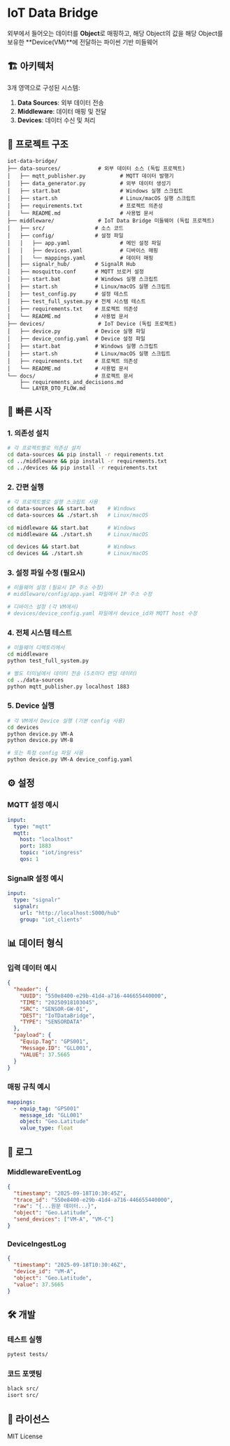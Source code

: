 # IoT Data Bridge

외부에서 들어오는 데이터를 **Object**로 매핑하고, 해당 Object의 값을 해당 Object를 보유한 **Device(VM)**에 전달하는 파이썬 기반 미들웨어

## 🏗️ 아키텍처

3개 영역으로 구성된 시스템:

1. **Data Sources**: 외부 데이터 전송
2. **Middleware**: 데이터 매핑 및 전달
3. **Devices**: 데이터 수신 및 처리

## 📁 프로젝트 구조

```
iot-data-bridge/
├── data-sources/            # 외부 데이터 소스 (독립 프로젝트)
│   ├── mqtt_publisher.py           # MQTT 데이터 발행기
│   ├── data_generator.py           # 외부 데이터 생성기
│   ├── start.bat                   # Windows 실행 스크립트
│   ├── start.sh                    # Linux/macOS 실행 스크립트
│   ├── requirements.txt            # 프로젝트 의존성
│   └── README.md                   # 사용법 문서
├── middleware/              # IoT Data Bridge 미들웨어 (독립 프로젝트)
│   ├── src/                # 소스 코드
│   ├── config/             # 설정 파일
│   │   ├── app.yaml                # 메인 설정 파일
│   │   ├── devices.yaml            # 디바이스 매핑
│   │   └── mappings.yaml           # 데이터 매핑
│   ├── signalr_hub/        # SignalR Hub
│   ├── mosquitto.conf      # MQTT 브로커 설정
│   ├── start.bat           # Windows 실행 스크립트
│   ├── start.sh            # Linux/macOS 실행 스크립트
│   ├── test_config.py      # 설정 테스트
│   ├── test_full_system.py # 전체 시스템 테스트
│   ├── requirements.txt    # 프로젝트 의존성
│   └── README.md           # 사용법 문서
├── devices/                 # IoT Device (독립 프로젝트)
│   ├── device.py           # Device 실행 파일
│   ├── device_config.yaml  # Device 설정 파일
│   ├── start.bat           # Windows 실행 스크립트
│   ├── start.sh            # Linux/macOS 실행 스크립트
│   ├── requirements.txt    # 프로젝트 의존성
│   └── README.md           # 사용법 문서
└── docs/                   # 프로젝트 문서
    ├── requirements_and_decisions.md
    └── LAYER_DTO_FLOW.md
```

## 🚀 빠른 시작

### 1. 의존성 설치

```bash
# 각 프로젝트별로 의존성 설치
cd data-sources && pip install -r requirements.txt
cd ../middleware && pip install -r requirements.txt  
cd ../devices && pip install -r requirements.txt
```

### 2. 간편 실행

```bash
# 각 프로젝트별로 실행 스크립트 사용
cd data-sources && start.bat    # Windows
cd data-sources && ./start.sh   # Linux/macOS

cd middleware && start.bat      # Windows  
cd middleware && ./start.sh     # Linux/macOS

cd devices && start.bat         # Windows
cd devices && ./start.sh        # Linux/macOS
```

### 3. 설정 파일 수정 (필요시)

```bash
# 미들웨어 설정 (필요시 IP 주소 수정)
# middleware/config/app.yaml 파일에서 IP 주소 수정

# 디바이스 설정 (각 VM에서)
# devices/device_config.yaml 파일에서 device_id와 MQTT host 수정
```

### 4. 전체 시스템 테스트

```bash
# 미들웨어 디렉토리에서
cd middleware
python test_full_system.py

# 별도 터미널에서 데이터 전송 (5초마다 랜덤 데이터)
cd ../data-sources
python mqtt_publisher.py localhost 1883
```

### 5. Device 실행

```bash
# 각 VM에서 Device 실행 (기본 config 사용)
cd devices
python device.py VM-A
python device.py VM-B

# 또는 특정 config 파일 사용
python device.py VM-A device_config.yaml
```

## ⚙️ 설정

### MQTT 설정 예시

```yaml
input:
  type: "mqtt"
  mqtt:
    host: "localhost"
    port: 1883
    topic: "iot/ingress"
    qos: 1
```

### SignalR 설정 예시

```yaml
input:
  type: "signalr"
  signalr:
    url: "http://localhost:5000/hub"
    group: "iot_clients"
```

## 📊 데이터 형식

### 입력 데이터 예시

```json
{
  "header": {
    "UUID": "550e8400-e29b-41d4-a716-446655440000",
    "TIME": "20250918103045",
    "SRC": "SENSOR-GW-01",
    "DEST": "IoTDataBridge",
    "TYPE": "SENSORDATA"
  },
  "payload": {
    "Equip.Tag": "GPS001",
    "Message.ID": "GLL001",
    "VALUE": 37.5665
  }
}
```

### 매핑 규칙 예시

```yaml
mappings:
  - equip_tag: "GPS001"
    message_id: "GLL001"
    object: "Geo.Latitude"
    value_type: float
```

## 📝 로그

### MiddlewareEventLog

```json
{
  "timestamp": "2025-09-18T10:30:45Z",
  "trace_id": "550e8400-e29b-41d4-a716-446655440000",
  "raw": "{...원문 데이터...}",
  "object": "Geo.Latitude",
  "send_devices": ["VM-A", "VM-C"]
}
```

### DeviceIngestLog

```json
{
  "timestamp": "2025-09-18T10:30:46Z",
  "device_id": "VM-A",
  "object": "Geo.Latitude",
  "value": 37.5665
}
```

## 🛠️ 개발

### 테스트 실행

```bash
pytest tests/
```

### 코드 포맷팅

```bash
black src/
isort src/
```

## 📄 라이선스

MIT License

